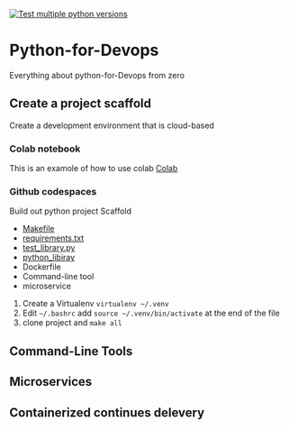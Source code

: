 [![Test multiple python versions](https://github.com/onieio/justpython/actions/workflows/main.yml/badge.svg)](https://github.com/onieio/justpython/actions/workflows/main.yml)
# Python-for-Devops

Everything about python-for-Devops from zero

## Create a project scaffold

Create a development environment that is cloud-based

### Colab notebook 

This is an examole of how to use colab [Colab](https://github.com/onieio/justpython/blob/main/just_start_with_python.ipynb)

### Github codespaces 

Build out python project Scaffold
* [Makefile](https://github.com/onieio/justpython/blob/main/Makefile)
* [requirements.txt](https://github.com/onieio/justpython/blob/main/requirements.txt)
* [test_library.py](https://github.com/onieio/justpython/blob/main/test_devopslib.py)
* [python_libiray](https://github.com/onieio/justpython/tree/main/devopslib)
* Dockerfile
* Command-line tool
* microservice

1. Create a Virtualenv `virtualenv ~/.venv`
2. Edit `~/.bashrc` add `source ~/.venv/bin/activate` at the end of the file 
3. clone project and `make all`

## Command-Line Tools 

## Microservices

## Containerized continues delevery
